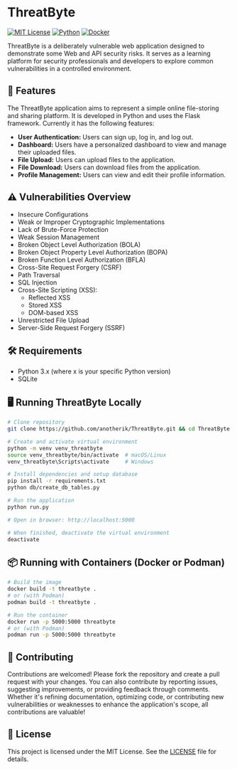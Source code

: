 # ThreatByte

[![MIT License](https://img.shields.io/badge/License-MIT-blue.svg)](LICENSE)
[![Python](https://img.shields.io/badge/Python-3.8%2B-blue)](https://www.python.org/)
[![Docker](https://img.shields.io/badge/Docker-Available-blue)](https://www.docker.com/)

ThreatByte is a deliberately vulnerable web application designed to demonstrate some Web and API security risks. It serves as a learning platform for security professionals and developers to explore common vulnerabilities in a controlled environment.

## 🚀 Features

The ThreatByte application aims to represent a simple online file-storing and sharing platform. It is developed in Python and uses the Flask framework. Currently it has the following features:

- **User Authentication:** Users can sign up, log in, and log out.
- **Dashboard:** Users have a personalized dashboard to view and manage their uploaded files.
- **File Upload:** Users can upload files to the application.
- **File Download:** Users can download files from the application.
- **Profile Management:** Users can view and edit their profile information.

## ⚠️ Vulnerabilities Overview

- Insecure Configurations
- Weak or Improper Cryptographic Implementations
- Lack of Brute-Force Protection
- Weak Session Management
- Broken Object Level Authorization (BOLA)
- Broken Object Property Level Authorization (BOPA)
- Broken Function Level Authorization (BFLA)
- Cross-Site Request Forgery (CSRF)
- Path Traversal
- SQL Injection
- Cross-Site Scripting (XSS):
  - Reflected XSS
  - Stored XSS
  - DOM-based XSS
- Unrestricted File Upload
- Server-Side Request Forgery (SSRF)

## 🛠️ Requirements

- Python 3.x (where x is your specific Python version)
- SQLite

## 🖥️ Running ThreatByte Locally

```sh
# Clone repository
git clone https://github.com/anotherik/ThreatByte.git && cd ThreatByte

# Create and activate virtual environment
python -m venv venv_threatbyte
source venv_threatbyte/bin/activate  # macOS/Linux
venv_threatbyte\Scripts\activate     # Windows

# Install dependencies and setup database
pip install -r requirements.txt
python db/create_db_tables.py

# Run the application
python run.py

# Open in browser: http://localhost:5000

# When finished, deactivate the virtual environment
deactivate
```

## 📦 Running with Containers (Docker or Podman)

```sh
# Build the image
docker build -t threatbyte .
# or (with Podman)
podman build -t threatbyte .

# Run the container
docker run -p 5000:5000 threatbyte
# or (with Podman)
podman run -p 5000:5000 threatbyte
````

## 🤝 Contributing

Contributions are welcomed! Please fork the repository and create a pull request with your changes. You can also contribute by reporting issues, suggesting improvements, or providing feedback through comments. Whether it's refining documentation, optimizing code, or contributing new vulnerabilities or weaknesses to enhance the application's scope, all contributions are valuable!

## 📄 License

This project is licensed under the MIT License. See the [LICENSE](LICENSE) file for details.

